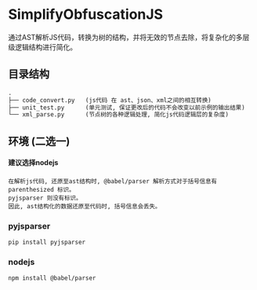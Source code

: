 # SimplifyObfuscationJS

通过AST解析JS代码，转换为树的结构，并将无效的节点去除，将复杂化的多层级逻辑结构进行简化。

## 目录结构
```markdown
.
├── code_convert.py   (js代码 在 ast、json、xml之间的相互转换)
├── unit_test.py      (单元测试, 保证更改后的代码不会改变以前示例的输出结果)
└── xml_parse.py      (节点树的各种逻辑处理, 简化js代码逻辑层的复杂度)
```

## 环境 (二选一)
#### 建议选择nodejs
    在解析js代码, 还原至ast结构时, @babel/parser 解析方式对于括号信息有 parenthesized 标识。
    pyjsparser 则没有标识。
    因此, ast结构化的数据还原至代码时, 括号信息会丢失。

### pyjsparser
    pip install pyjsparser

### nodejs
    npm install @babel/parser
